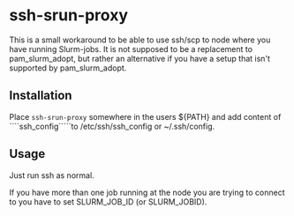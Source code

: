 # ssh-srun-proxy

This is a small workaround to be able to use ssh/scp to node where you have running Slurm-jobs. It is not supposed to be a replacement to pam_slurm_adopt, but rather an alternative if you have a setup that isn't supported by pam_slurm_adopt.

## Installation

Place ````ssh-srun-proxy```` somewhere in the users ${PATH} and add content of ````ssh_config`````to /etc/ssh/ssh_config or ~/.ssh/config.

## Usage

Just run ssh as normal.

If you have more than one job running at the node you are trying to connect to you have to set SLURM_JOB_ID (or SLURM_JOBID).
